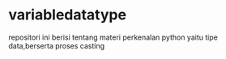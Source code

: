 # variabledatatype
repositori ini berisi tentang materi perkenalan python yaitu tipe data,berserta proses casting
